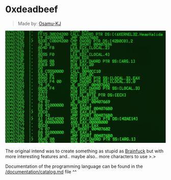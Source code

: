 # 0xdeadbeef

> Made by: <a href="https://github.com/osamu-kj/">Osamu-KJ</a>

<img src="./imgs/thumbnail.jpg" />

The original intend was to create something as stupid as <a href="https://en.wikipedia.org/wiki/Brainfuck">Brainfuck</a> but with more interesting features and.. maybe also.. more characters to use >.>

Documentation of the programming language can be found in the <a href="./documentation/catalog.md">/documentation/catalog.md</a> file ^^
